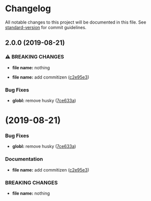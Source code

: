 # Changelog

All notable changes to this project will be documented in this file. See [standard-version](https://github.com/conventional-changelog/standard-version) for commit guidelines.

## 2.0.0 (2019-08-21)


### ⚠ BREAKING CHANGES

* **file name:** nothing

* **file name:** add commitizen ([c2e95e3](https://github.com/SongFuZhen/TapNow/commit/c2e95e3))


### Bug Fixes

* **globl:** remove husky ([7ce633a](https://github.com/SongFuZhen/TapNow/commit/7ce633a))

#  (2019-08-21)


### Bug Fixes

* **globl:** remove husky ([7ce633a](https://github.com/SongFuZhen/TapNow/commit/7ce633a))


### Documentation

* **file name:** add commitizen ([c2e95e3](https://github.com/SongFuZhen/TapNow/commit/c2e95e3))


### BREAKING CHANGES

* **file name:** nothing
